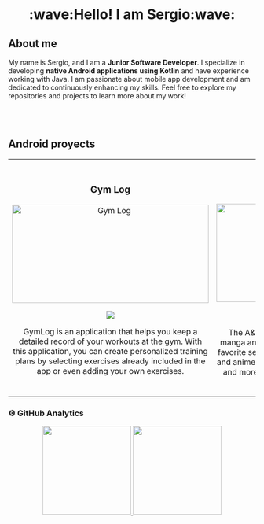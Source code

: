 <h1 align="center">:wave:Hello! I am Sergio:wave:</h1>

## About me
My name is Sergio, and I am a **Junior Software Developer**. I specialize in developing **native Android applications using Kotlin** and have experience working with Java.  I am passionate about mobile app development and am dedicated to continuously enhancing my skills. Feel free to explore my repositories and projects to learn more about my work!

</br>
</br>

## Android proyects
<table>
   <tr>
      <td width="50%">
         <h3 align="center">Gym Log</h3>
         <div align="center">
            <a href="https://github.com/ReturDev/GymLog" target="_blank"><img src="https://i.postimg.cc/28f9qqfy/gym-log.jpg" width="400" height="200" alt="Gym Log"></a>
            <p>
               <a href="https://github.com/ReturDev/GymLog" target="_blank"><img src="https://img.shields.io/badge/Code-72DD77?style=for-the-badge&logo=github&logoColor=black"></a>
            </p>
            <p>GymLog is an application that helps you keep a detailed record of your workouts at the gym. With this application, you can create personalized training plans by selecting exercises already included in the app or even adding your own exercises.</p>
         </div>
      </td>
      <td width="50%">
         </br>
         <h3 align="center">A&MVault</h3>
         <div align="center">                                       
            <a href="https://github.com/ReturDev/AnimeMangaVault" target="_blank"><img src="https://i.postimg.cc/63hyzTDS/Anime-Manga-Vault-All-Screens.png" width="400" height="200" alt="Anime & Manga Vault"></a>
            <p>
               <a href="https://github.com/ReturDev/AnimeMangaVault" target="_blank"><img src="https://img.shields.io/badge/Code-72DD77?style=for-the-badge&logo=github&logoColor=black"></a>
               <a href="https://play.google.com/store/apps/details?id=github.returdev.animemangavault" target="_blank"><img src="https://img.shields.io/badge/DOWNLOAD-018786?style=for-the-badge&logo=googleplay&logoColor=white"></a>
            </p>
            <p>The A&MVault app is a convenient tool for avid manga and anime enthusiasts to keep track of their favorite series. With this app, users can mark manga and anime titles as 'following', 'completed', 'on_hold' and more, allowing them to organize their reading and viewing progress.</p>
         </div>
      </td>
   </tr>
</table>

### ⚙️ GitHub Analytics
<div align="center">
  <a href="https://github.com/ReTuRDev">
  <img height="180em" src="https://github-readme-stats-eight-theta.vercel.app/api?username=ReTuRDev&show_icons=true&theme=algolia&include_all_commits=true&count_private=true"/>
  <img height="180em" src="https://github-readme-stats-eight-theta.vercel.app/api/top-langs/?username=ReTurDev&layout=compact&langs_count=8&theme=algolia"/>
</a>
</div>


